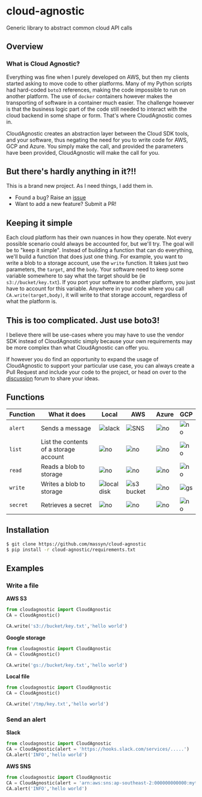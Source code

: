 # cloud-agnostic
Generic library to abstract common cloud API calls

## Overview

### What is Cloud Agnostic?

Everything was fine when I purely developed on AWS, but then my clients started asking to move code to other platforms.  Many of my Python scripts had hard-coded `boto3` references, making the code impossible to run on another platform.  The use of `docker` containers however makes the transporting of software in a container much easier.  The challenge however is that the business logic part of the code still needed to interact with the cloud backend in some shape or form.  That's where CloudAgnostic comes in.

CloudAgnostic creates an abstraction layer between the Cloud SDK tools, and your software, thus negating the need for you to write code for AWS, GCP and Azure.  You simply make the call, and provided the parameters have been provided, CloudAgnostic will make the call for you.

## But there's hardly anything in it?!!

This is a brand new project.  As I need things, I add them in.

* Found a bug?  Raise an [issue](https://github.com/massyn/cloud-agnostic/issues/new)
* Want to add a new feature?  Submit a PR!

## Keeping it simple

Each cloud platform has their own nuances in how they operate.  Not every possible scenario could always be accounted for, but we'll try.  The goal will be to "keep it simple".  Instead of building a function that can do everything, we'll build a function that does just one thing.  For example, you want to write a blob to a storage account, use the `write` function.  It takes just two parameters, the `target`, and the `body`.  Your software need to keep some variable somewhere to say what the target should be (ie `s3://bucket/key.txt`).  If you port your software to another platform, you just have to account for this variable.  Anywhere in your code where you call `CA.write(target,body)`, it will write to that storage account, regardless of what the platform is.

## This is too complicated.  Just use boto3!

I believe there will be use-cases where you may have to use the vendor SDK instead of CloudAgnostic simply because your own requirements may be more complex than what CloudAgnostic can offer you.

If however you do find an opportunity to expand the usage of CloudAgnostic to support your particular use case, you can always create a Pull Request and include your code to the project, or head on over to the [discussion](https://github.com/massyn/cloud-agnostic/discussions/categories/ideas) forum to share your ideas.

## Functions

|**Function**|**What it does**|**Local**|**AWS**|**Azure**|**GCP**|
|--|--|--|--|--|--|
|`alert`|Sends a message|![slack](https://img.shields.io/badge/slack-00B050)|![SNS](https://img.shields.io/badge/sns-00B050)|![no](https://img.shields.io/badge/no-C00000)|![no](https://img.shields.io/badge/no-C00000)|
|`list`|List the contents of a storage account|![no](https://img.shields.io/badge/no-C00000)|![no](https://img.shields.io/badge/no-C00000)|![no](https://img.shields.io/badge/no-C00000)|![no](https://img.shields.io/badge/no-C00000)|
|`read`|Reads a blob to storage|![no](https://img.shields.io/badge/no-C00000)|![no](https://img.shields.io/badge/no-C00000)|![no](https://img.shields.io/badge/no-C00000)|![no](https://img.shields.io/badge/no-C00000)|
|`write`|Writes a blob to storage|![local disk](https://img.shields.io/badge/local%20disk-00B050)|![s3 bucket](https://img.shields.io/badge/s3-00B050)|![no](https://img.shields.io/badge/no-C00000)|![gs](https://img.shields.io/badge/gs-00B050)|
|`secret`|Retrieves a secret|![no](https://img.shields.io/badge/no-C00000)|![no](https://img.shields.io/badge/no-C00000)|![no](https://img.shields.io/badge/no-C00000)|![no](https://img.shields.io/badge/no-C00000)|


## Installation

```bash
$ git clone https://github.com/massyn/cloud-agnostic
$ pip install -r cloud-agnostic/requirements.txt
```


## Examples

### Write a file

**AWS S3**

```python
from cloudagnostic import CloudAgnostic
CA = CloudAgnostic()

CA.write('s3://bucket/key.txt','hello world')
```

**Google storage**

```python
from cloudagnostic import CloudAgnostic
CA = CloudAgnostic()

CA.write('gs://bucket/key.txt','hello world')
```

**Local file**

```python
from cloudagnostic import CloudAgnostic
CA = CloudAgnostic()

CA.write('/tmp/key.txt','hello world')
```

### Send an alert

**Slack**

```python
from cloudagnostic import CloudAgnostic
CA = CloudAgnostic(alert = 'https://hooks.slack.com/services/.....')
CA.alert('INFO','hello world')
```

**AWS SNS**

```python
from cloudagnostic import CloudAgnostic
CA = CloudAgnostic(alert = 'arn:aws:sns:ap-southeast-2:000000000000:mytopic')
CA.alert('INFO','hello world')
```


